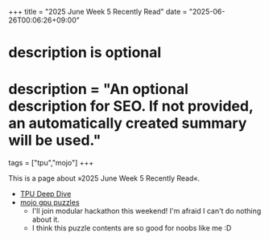 +++
title = "2025 June Week 5 Recently Read"
date = "2025-06-26T00:06:26+09:00"

#
# description is optional
#
# description = "An optional description for SEO. If not provided, an automatically created summary will be used."

tags = ["tpu","mojo"]
+++

This is a page about »2025 June Week 5 Recently Read«.

- [TPU Deep Dive](https://henryhmko.github.io/posts/tpu/tpu.html)
- [mojo gpu puzzles](https://builds.modular.com/puzzles/introduction.html)
    - I'll join modular hackathon this weekend! I'm afraid I can't do nothing about it.
    - I think this puzzle contents are so good for noobs like me :D

